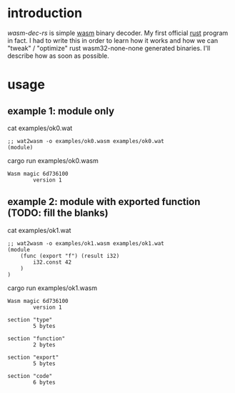 # introduction

*wasm-dec-rs* is simple [wasm](https://webassembly.org/) binary decoder. My first official [rust](https://www.rust-lang.org/) program in fact.
I had to write this in order to learn how it works and how we can "tweak" / "optimize" rust wasm32-none-none generated binaries.
I'll describe how as soon as possible.

# usage

## example 1: module only

cat examples/ok0.wat

```wat
;; wat2wasm -o examples/ok0.wasm examples/ok0.wat
(module)
```

cargo run examples/ok0.wasm

```text
Wasm magic 6d736100
        version 1
```

## example 2: module with exported function (TODO: fill the blanks)

cat examples/ok1.wat

```wat
;; wat2wasm -o examples/ok1.wasm examples/ok1.wat
(module
    (func (export "f") (result i32)
        i32.const 42 
    )
)
```

cargo run examples/ok1.wasm

```text
Wasm magic 6d736100
        version 1

section "type"
        5 bytes

section "function"
        2 bytes

section "export"
        5 bytes

section "code"
        6 bytes
```


